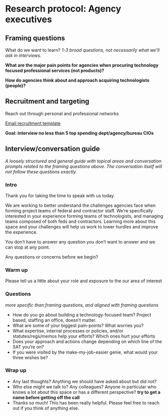 # **Research protocol: Agency executives**

## Framing questions

What do we want to learn? *1-3 broad questions, not necessarily what we’ll ask in interviews.* 

**What are the major pain points for agencies when procuring technology focused professional services (not products)?**

**How do agencies think about and approach acquiring technologists (people)?**

## Recruitment and targeting

Reach out through personal and professional networks

[Email recruitment template](https://docs.google.com/document/d/16LfM8G41lgOWJVfo0BXZZewmeXffoAZJGjyjn5v-4gA/edit#heading=h.px3qhlufvgs9)

**Goal: interview no less than 5 top spending dept/agency/bureau CIOs**

## Interview/conversation guide

*A loosely structured and general guide with topical areas and conversation prompts related to the framing questions above. The conversation itself will not follow these questions exactly.* 

### Intro

Thank you for taking the time to speak with us today.

We are working to better understand the challenges agencies face when forming project teams of federal and contractor staff. We’re specifically interested in your experience forming teams of technologists, and managing teams composed of both feds and contractors. Learning more about this space and your challenges will help us work to lower hurdles and improve the experience.

You don’t have to answer any question you don’t want to answer and we can stop at any point. 

Any questions or concerns before we begin?

### Warm up

Please tell us a little about your role and exposure to the our area of interest

### Questions 
*more specific than framing questions, and aligned with framing questions*

* How do you go about building a technology-focused team? Project based, staffing an office, doesn’t matter. 
* What are some of your biggest pain-points? What worries you? 
* What expertise, internal processes or policies, and/or statutes/regs/memos help your efforts? Which ones hurt your efforts
* Does your approach and actions change depending on which line of the SAT you’re on? 
* If you were visited by the make-my-job-easier genie, what would your three wishes be? 

### Wrap up

* Any last thoughts? Anything we should have asked about but did not? 
* Who else might we talk to? Any colleagues? Anyone in particular who knows a lot about this space or has a different perspective? **try to get a name before getting off the call**
* Thanks so much! This has been really helpful. Please feel free to reach out if you think of anything else. 


